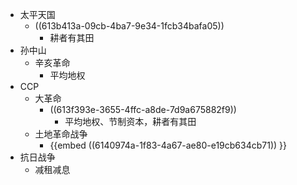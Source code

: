 - 太平天国
	- ((613b413a-09cb-4ba7-9e34-1fcb34bafa05))
		- 耕者有其田
- 孙中山
	- 辛亥革命
		- 平均地权
- CCP
	- 大革命
		- ((613f393e-3655-4ffc-a8de-7d9a675882f9))
			- 平均地权、节制资本，耕者有其田
	- 土地革命战争
		- {{embed ((6140974a-1f83-4a67-ae80-e19cb634cb71)) }}
- 抗日战争
	- 减租减息